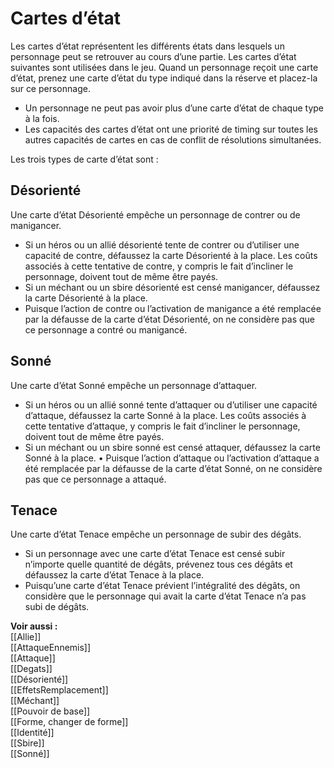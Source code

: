 # Cartes d’état
Les cartes d’état représentent les différents états dans lesquels un personnage peut se retrouver au cours d’une partie. Les cartes d’état suivantes sont utilisées dans le jeu. Quand un personnage reçoit une carte d’état, prenez une carte d’état du type indiqué dans la réserve et placez-la sur ce personnage.
- Un personnage ne peut pas avoir plus d’une carte d’état de chaque type à la fois.
- Les capacités des cartes d’état ont une priorité de timing sur toutes les autres capacités de cartes en cas de conflit de résolutions simultanées.

Les trois types de carte d’état sont :

## Désorienté
Une carte d’état Désorienté empêche un personnage de contrer ou de manigancer.
- Si un héros ou un allié désorienté tente de contrer ou d’utiliser une capacité de contre, défaussez la carte Désorienté à la place. Les coûts associés à cette tentative de contre, y compris le fait d’incliner le personnage, doivent tout de même être payés.
- Si un méchant ou un sbire désorienté est censé manigancer, défaussez la carte Désorienté à la place.
- Puisque l’action de contre ou l’activation de manigance a été remplacée par la défausse de la carte d’état Désorienté, on ne considère pas que ce personnage a contré ou manigancé.

## Sonné
Une carte d’état Sonné empêche un personnage d’attaquer.
- Si un héros ou un allié sonné tente d’attaquer ou d’utiliser une capacité d’attaque, défaussez la carte Sonné à la place. Les coûts associés à cette tentative d’attaque, y compris le fait d’incliner le personnage, doivent tout de même être payés.
- Si un méchant ou un sbire sonné est censé attaquer, défaussez la carte Sonné à la place. • Puisque l’action d’attaque ou l’activation d’attaque a été remplacée par la défausse de la carte d’état Sonné, on ne considère pas que ce personnage a attaqué.

## Tenace
Une carte d’état Tenace empêche un personnage de subir des dégâts.
- Si un personnage avec une carte d’état Tenace est censé subir n’importe quelle quantité de dégâts, prévenez tous ces dégâts et défaussez la carte d’état Tenace à la place.
- Puisqu’une carte d’état Tenace prévient l’intégralité des dégâts, on considère que le personnage qui avait la carte d’état Tenace n’a pas subi de dégâts.

**Voir aussi :**  
[[Allie]]  
[[AttaqueEnnemis]]  
[[Attaque]]  
[[Degats]]  
[[Désorienté]]  
[[EffetsRemplacement]]  
[[Méchant]]  
[[Pouvoir de base]]  
[[Forme, changer de forme]]  
[[Identité]]  
[[Sbire]]  
[[Sonné]]
